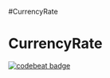 #CurrencyRate
# CurrencyRate
[![codebeat badge](https://codebeat.co/badges/a67613c1-316e-4e70-af53-2a40d282378d)](https://codebeat.co/projects/github-com-rafkapsa-currencyrate-master)
